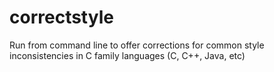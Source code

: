 # correctstyle
Run from command line to offer corrections for common style inconsistencies in C family languages (C, C++, Java, etc)
